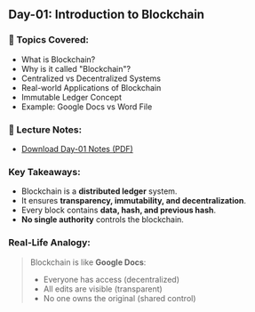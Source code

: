 ## Day-01: Introduction to Blockchain

### 📖 Topics Covered:
- What is Blockchain?
- Why is it called "Blockchain"?
- Centralized vs Decentralized Systems
- Real-world Applications of Blockchain
- Immutable Ledger Concept
- Example: Google Docs vs Word File

### 📄 Lecture Notes:
- [Download Day-01 Notes (PDF)](Day-01/Day-01-Blockchain-Intro.pdf)

### Key Takeaways:
- Blockchain is a **distributed ledger** system.
- It ensures **transparency, immutability, and decentralization**.
- Every block contains **data, hash, and previous hash**.
- **No single authority** controls the blockchain.

### Real-Life Analogy:
> Blockchain is like **Google Docs**:
> - Everyone has access (decentralized)
> - All edits are visible (transparent)
> - No one owns the original (shared control)